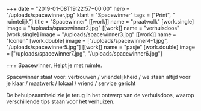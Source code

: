 +++
date = "2019-01-08T19:22:57+00:00"
hero = "/uploads/spacewinner.jpg"
klant = "Spacewinner"
tags = ["Print", " ruimtelijk"]
title = "Spacewinner"
[[work]]
name = "praatwolk"
[work.single]
image = "/uploads/spacewinner2.jpg"
[[work]]
name = "verhuisdoos"
[work.single]
image = "/uploads/spacewinner3.jpg"
[[work]]
name = "Iconen"
[work.double]
image = ["/uploads/spacewinner4-1.jpg", "/uploads/spacewinner5.jpg"]
[[work]]
name = "pasje"
[work.double]
image = ["/uploads/spacewinner7.jpg", "/uploads/spacewinner6.jpg"]

+++
Spacewinner, Helpt je met ruimte.

Spacewinner staat voor: vertrouwen / vriendelijkheid / we staan altijd voor je klaar / maatwerk / lokaal / vriend / service gericht

De behulpzaamheid zie je terug in het ontwerp van de verhuisdoos, waarop verschillende tips staan voor het verhuizen. 